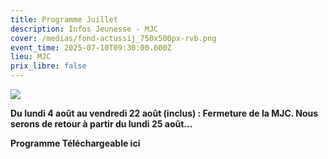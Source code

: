 ```yaml
---
title: Programme Juillet
description: Infos Jeunesse - MJC
cover: /medias/fond-actussij_750x500px-rvb.png
event_time: 2025-07-10T09:30:00.000Z
lieu: MJC
prix_libre: false
---
```

![](/medias/juillet2025-1-ok.jpg)

**Du lundi 4 août au vendredi 22 août (inclus) : Fermeture de la MJC. Nous serons de retour à partir du lundi 25 août...** 

**Programme Téléchargeable ici**